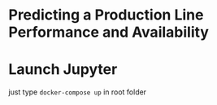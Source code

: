 # Predicting a Production Line Performance and Availability
# Launch Jupyter
just type `docker-compose up` in root folder